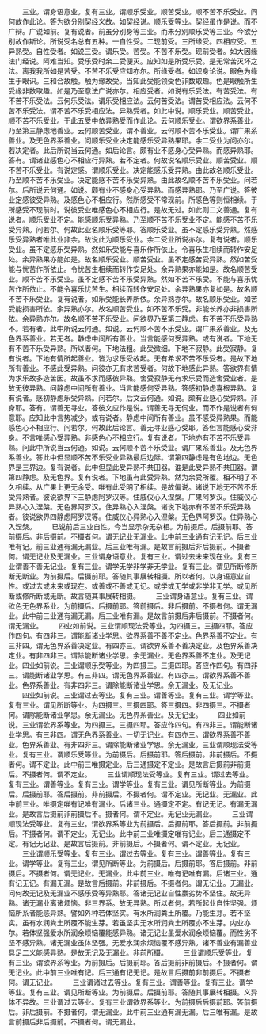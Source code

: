 <!-- { "loadSidebar": true } -->
　　三业。谓身语意业。复有三业。谓顺乐受业。顺苦受业。顺不苦不乐受业。问何故作此论。答为欲分别契经义故。如契经说。顺乐受等业。契经虽作是说。而不广辩。广说如前。复有说者。前虽分别身等三业。而未分别顺乐受等三业。今欲分别故作斯论。所说受名总有五种。一自性受。二现前受。三所缘受。四相应受。五异熟受。自性受者。如说三受。谓乐受。苦受。不苦不乐受。现前受者。如大因缘法门经说。阿难当知。受乐受时余二受便灭。应知如是所受乐受。是无常苦灭坏之法。离我我所如是苦受。不苦不乐受应知亦尔。所缘受者。如识身论说。眼色为缘生于眼识。三和合故触。触为缘故受。当知此受能领受色非数取趣。色是眼触所生受缘非数取趣。如是乃至意法广说亦尔。相应受者。如说有乐受法。有苦受法。有不苦不乐受法。云何乐受法。谓乐受相应法。云何苦受法。谓苦受相应法。云何不苦不乐受法。谓不苦不乐受相应法。异熟受者。如此中说。顺乐受业。顺苦受业。顺不苦不乐受业。于此五受中依异熟受而作此论。云何顺乐受业。谓欲界系善业。乃至第三静虑地善业。云何顺苦受业。谓不善业。云何顺不苦不乐受业。谓广果系善业。及无色界系善业。问顺乐受业决定能感乐受异熟果耶。余二受业为问亦尔。若决定者。此后所说当云何通。如后论言。颇有业不感身心受异熟。而感异熟耶。答有。谓诸业感色心不相应行异熟。若不定者。何故说名顺乐受业。顺苦受业。顺不苦不乐受业。有说定感。谓顺乐受业。决定能感乐受异熟。由此故名顺乐受业。乃至顺不苦不乐受业。决定能感不苦不乐受异熟。由此故名顺不苦不乐受业。问若尔。后所说云何通。如说。颇有业不感身心受异熟。而感异熟耶。乃至广说。答彼业定感彼受异熟。及感色心不相应行。然所感受不常现前。所感色等则恒相续。于所感受不现前时。说彼受业唯感色心不相应行。是故无过。如此则二文善通。复有说者。顺乐受业不定。能感顺乐受异熟。乃至顺不苦不乐受业不定。能感不苦不乐受异熟。问若尔。何故此业名顺乐受等耶。答顺乐受业。虽不定感乐受异熟。然感乐受异熟者唯此业非余。故说此为顺乐受业。余二受业所说亦尔。复有说者。顺乐受业。虽不定感乐受异熟。然如乐受能与喜乐作所依止。令喜乐生相续而转作安足处。余异熟果亦能如是。故名顺乐受业。顺苦受业。虽不定感苦受异熟。然如苦受能与忧苦作所依止。令忧苦生相续而转作安足处。余异熟果亦能如是。故名顺苦受业。顺不苦不乐受业。虽不定感不苦不乐受异熟。然如不苦不乐受。不能与喜乐忧苦作所依止。不能令喜乐忧苦生。相续而转作安足处。余异熟果亦复如是。故名顺不苦不乐受业。复有说者。如乐受能长养所依。余异熟亦尔。故名顺乐受业。如苦受能损害所依。余异熟亦尔。故名顺苦受业。如不苦不乐受。非能长养亦非损害所依。余异熟亦尔。故名顺不苦不乐受业。问欲界乃至第三静虑。有不苦不乐受异熟不。若有者。此中所说云何通。如说。云何顺不苦不乐受业。谓广果系善业。及无色界系善业。若无者。静虑中间所有善业。当言能感何受异熟。或有说者。下地无有不苦不乐受异熟。所以者何。下地法粗。此受微细。下地不寂静。此受寂静。复有说者。下地有情所起善业。皆为求乐受故起。无有希求不苦不乐受者。是故下地所有善业。不感此受异熟。问彼亦无有求苦受者。何故下地感此异熟。答欲界有情为求乐故多造苦因。故虽不求而感彼异熟。舍受寂静无有求乐受而造舍受业者。是故无彼异熟。问静虑中间所有善业。当言能感何受异熟。答感初静虑喜根异熟。复有说者。感初静虑乐受异熟。问若尔。后文云何通。如说。颇有业感心受异熟。非身耶。答有。谓善无寻业。答彼文应作是说。谓善无寻无伺业。而不作是说者有何意耶。应知此中言势减少。或有说者。静虑中间所有善业。虽不感受异熟果。而能感色心不相应行。问若尔。何故此后论言。善无寻业感心受耶。答但言能感心受非身。不言唯感心受异熟。非感色心不相应行。复有说者。下地亦有不苦不乐受异熟。问此中所说当云何通。如说。云何顺不苦不乐受业。谓广果系善业。及无色界系善业。答此中但显顺不苦不乐受业异熟最后边际。谓第四静虑是有色地边。无色界是三界边。复有说者。此中但显此受异熟不共田器。谁是此受异熟不共田器。谓第四静虑。及无色界。复有说者。下地虽有此受异熟。然为余受所覆。相不明了不久相续。从广果上更无余受。唯有此受明了相续。是故偏说。诸说下地无不苦不乐受异熟者。彼说欲界下三静虑阿罗汉等。住威仪心入涅槃。广果阿罗汉。住威仪心异熟心入涅槃。无色界阿罗汉。住异熟心入涅槃。诸说下地亦有不苦不乐受异熟者。彼说欲界四静虑阿罗汉等。住威仪心异熟心入涅槃。无色界阿罗汉。住异熟心入涅槃。
　　已说前后三业自性。今当显示杂无杂相。为前摄后。后摄前耶。答前摄后。非后摄前。不摄者何。谓无记业无漏业。此中前三业通有记无记。后三业唯有记。前三业通有漏无漏业。后三业唯有漏。是故言前摄后非后摄前。不摄者何。谓无记业及无漏业。三业谓身语意业。复有三业。谓过去未来现在业。复有三业谓善不善无记业。复有三业。谓学无学非学非无学业。复有三业。谓见所断修所断无断业。为前摄后。后摄前耶。答随其事展转相摄。所以者何。以身语意业自性。或过去或未来或现在。或善或不善或无记。或学或无学或非学非无学。或见所断或修所断或无断。故言随其事展转相摄。
　　三业谓身语意业。复有三业。谓欲色无色界系业。为前摄后。后摄前耶。答前摄后。非后摄前。不摄者何。谓无漏业。此中前三业通有漏无漏。后三业唯有漏。是故言前摄后非后摄前。不摄者何。谓无漏业。
　　四业如前说。三业谓顺现法受等业。为四摄三。三摄四耶。答应作四句。有四非三。谓能断诸业学思。欲界系善不善不定业。色界系善不定业。有三非四。谓无色界系善决定业。有四亦三。谓欲界系善不善决定业。及色界系善决定业。有非四非三。谓除能断诸业学思。余无漏业。无色界系善不定业。及无记业。四业如前说。三业谓顺乐受等业。为四摄三。三摄四耶。答应作四句。有四非三。谓能断诸业学思。有三非四。谓无色界系善业。有四亦三。谓欲界系善不善业。色界系善业。有非四非三。谓除能断诸业学思。余无漏业。及无记业。
　　四业如前说。三业谓过去等业。复有三业。谓善等业。复有三业。谓学等业。复有三业。谓见所断等业。为四摄三。三摄四耶。答三摄四。非四摄三。不摄者何。谓除能断诸业学思。余无漏业。无色界系善业。及无记业。
　　四业如前说。三业谓欲界系等业。为四摄三。三摄四耶。答应作四句。有四非三。谓能断诸业学思。有三非四。谓无色界系善业。一切无记业。有四亦三。谓欲界系善不善业。色界系善业。有非四非三。谓除能断诸业学思。余无漏业。三业谓顺现法受等业。复有三业。谓顺乐受等业。为前摄后。后摄前耶。答后摄前。非前摄后。不摄者何。谓不定业。此中前三唯摄定业。后三通摄定不定业。是故言后摄前非前摄后。不摄者何。谓不定业。
　　三业谓顺现法受等业。复有三业。谓过去等业。复有三业。谓善等业。复有三业。谓学等业。复有三业。谓见所断等业。为前摄后。后摄前耶。答后摄前。非前摄后。不摄者何。谓不定业。无记业。无漏业。此中前三业。唯摄定唯有记唯有漏业。后诸三业。通摄定不定。有记无记。有漏无漏业。是故言后摄前非前摄后不。摄者何。谓不定业。无记业无漏业。
　　三业谓顺现法受等业。复有三业。谓欲界系等业为前摄后。后摄前耶。答后摄前。非前摄后。不摄者何。谓不定业。无记业。此中前三业唯摄定唯有记业。后三通摄定不定。有记无记业。是故言后摄前。非前摄后。不摄者何。谓不定业。无记业。
　　三业谓顺乐受等业。复有三业。谓过去等业。复有三业。谓善等业。复有三业。谓学等业。复有三业。谓见所断等业。为前摄后。后摄前耶。答后摄前。非前摄后。不摄者何。谓无记业。无漏业。此中前三业。唯有记唯有漏。后诸三业。通有记无记。有漏无漏。是故言后摄前。非前摄后。不摄者何。谓无记业。无漏业。问何故无记及无漏业不感乐受等异熟耶。答诸无记业自性羸劣势不坚住。故无异熟。诸无漏业离诸烦恼。非三界系。故无异熟。所以者何。若所起业自性坚强。烦恼所系者能感异熟。譬如外种若体坚实。有水所润粪土所覆。乃能生芽。若不坚实。虽有水润粪土所覆不能生芽。若虽坚实无水所润粪土所覆亦不生芽。内业亦尔。若体坚强爱水所润余烦恼覆能感异熟。诸无记业虽爱水润余烦恼覆。而性劣不坚不感异熟。诸无漏业虽体坚强。无爱水润余烦恼覆不感异熟。诸不善业有漏善业具足二义能感异熟。是故无记及无漏业。非前所摄。
　　三业谓顺乐受等业。复有三业。谓欲界系等业。为前摄后。后摄前耶。答后摄前非前摄后。不摄者何。谓无记业。此中前三业唯有记。后三通有记无记。是故言后摄前非前摄后。不摄者何。谓无记业。
　　三业谓诸过去等业。复有三业。谓善等业。复有三业。谓学等业。复有三业。谓见所断等业。为前摄后。后摄前耶。答随其事展转相摄。义异体不异故。三业谓过去等业。复有三业谓欲界系等业。为前摄后后摄前耶。答前摄后。非后摄前。不摄者何。谓无漏业。此中前三业通有漏无漏。后三唯有漏。是故言前摄后非后摄前。不摄者何。谓无漏业。
